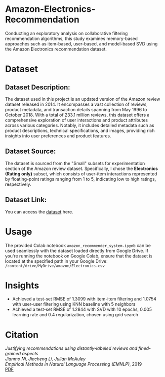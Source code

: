 # Amazon-Electronics-Recommendation
Conducting an exploratory analysis on collaborative filtering recommendation algorithms, this study examines memory-based approaches such as item-based, user-based, and model-based SVD using the Amazon Electronics recommendation dataset.

# Dataset 

## Dataset Description:

The dataset used in this project is an updated version of the Amazon review dataset released in 2014. It encompasses a vast collection of reviews, product metadata, and transaction details spanning from May 1996 to October 2018. With a total of 233.1 million reviews, this dataset offers a comprehensive exploration of user interactions and product attributes across various categories. Notably, it includes detailed metadata such as product descriptions, technical specifications, and images, providing rich insights into user preferences and product features.

## Dataset Source:

The dataset is sourced from the "Small" subsets for experimentation section of the Amazon review dataset. Specifically, I chose the **Electronics (Rating only)** subset, which consists of user-item interactions represented by floating-point ratings ranging from 1 to 5, indicating low to high ratings, respectively.

## Dataset Link:

You can access the [dataset](`https://cseweb.ucsd.edu/~jmcauley/datasets/amazon_v2/`) here.


# Usage

The provided Colab notebook `amazon_recommender_system.ipynb` can be used seamlessly with the dataset loaded directly from Google Drive. If you're running the notebook on Google Colab, ensure that the dataset is located at the specified path in your Google Drive: `/content/drive/MyDrive/amazon/Electronics.csv`

# Insights
* Achieved a test-set RMSE of 1.3099 with item-item filtering and 1.0754 with user-user filtering using KNN baseline with 5 neighbors
* Achieved a test-set RMSE of 1.2844 with SVD with 10 epochs, 0.005 learning rate and 0.4 regularization, chosen using grid search


# Citation

*Justifying recommendations using distantly-labeled reviews and fined-grained aspects*  
*Jianmo Ni, Jiacheng Li, Julian McAuley*  
*Empirical Methods in Natural Language Processing (EMNLP)*, 2019  
[PDF](https://cseweb.ucsd.edu/~jmcauley/pdfs/emnlp19a.pdf)

